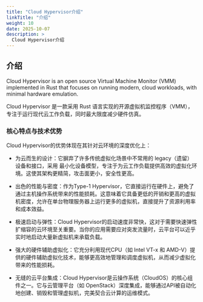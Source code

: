 ```yaml
---
title: "Cloud Hypervisor介绍"
linkTitle: "介绍"
weight: 10
date: 2025-10-07
description: >
  Cloud Hypervisor介绍
---
```



## 介绍

Cloud Hypervisor is an open source Virtual Machine Monitor (VMM) implemented in Rust that focuses on running modern, cloud workloads, with minimal hardware emulation.

Cloud Hypervisor 是一款采用 Rust 语言实现的开源虚拟机监控程序（VMM），专注于运行现代云工作负载，同时最大限度减少硬件仿真。


### 核心特点与技术优势

Cloud Hypervisor的优势体现在其针对云环境的深度优化上：

- 为云而生的设计：它摒弃了许多传统虚拟化场景中不常用的 legacy（遗留）设备和接口，采用 最小化设备模型，专注于为云工作负载提供高效的虚拟化环境。这使其架构更精简，攻击面更小，安全性更高。

- 出色的性能与密度：作为Type-1 Hypervisor，它直接运行在硬件上，避免了通过主机操作系统带来的性能损耗。这意味着它具备更低的开销和更高的虚拟机密度，允许在单台物理服务器上运行更多的虚拟机，直接提升了资源利用率和成本效益。

- 极速启动与弹性：Cloud Hypervisor的启动速度非常快，这对于需要快速弹性扩缩容的云环境至关重要。当你的应用需要应对突发流量时，云平台可以近乎实时地启动大量新虚拟机来承载负载。

- 强大的硬件辅助虚拟化：它充分利用现代CPU（如 Intel VT-x 和 AMD-V）提供的硬件辅助虚拟化技术，能够更高效地管理和调度虚拟机，从而减少虚拟化带来的性能损耗。

- 无缝的云平台集成：Cloud Hypervisor是云操作系统（CloudOS）的核心组件之一。它与云管理平台（如 OpenStack）深度集成，能够通过API被自动化地创建、销毁和管理虚拟机，完美契合云计算的运维模式。